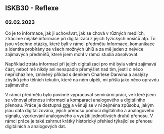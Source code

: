 ## ISKB30 - Reflexe
### 02.02.2023

Co je to informace, jak ji uchovávat, jak se chová v různých mediích, ztrácíme nějaké informace při digitalizaci z jejich fyzických nosičů atp. To jsou všechno otázky, které byli v rámci předmětu Informace, komunikace a identita probírány ze všech možných úhlů a za mě jeden z nejvíce zajímavých předmětů, které jsem mohl v rámci studia absolvovat. 

Například ztráta informací při jejich digitalizaci pro mě byla velmi zajímavá část, neboť mě nikdy ani nenapadlo přemýšlet nad tím, jestli o něco nepřicházíme, zmíněný příklad s deníkem Charlese Darwina a analýzy zbytků jeho tělních tekutin, které na něm ulpěli, mi přišla jako něco opravdu zajímavého. 

V rámci předmětu bylo povinné vypracovat seminární práci, ve které jsem se věnoval přenosu informací a komparaci analogového a digitálního přenosu. Práce je dostupná [zde](ad.pdf) a věnuji se v ní zejména způsobu, jakým jsou data digitalizována, jejich přenosu pomocí digitálního a analogového signálu, vzorkování analogového a využití jednotlivých druhů přenosu. V rámci práce je také zahrnut krátký historický přehled týkající se přenosu digitálních a analogových dat.